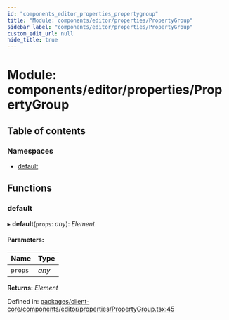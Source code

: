 ```yaml
---
id: "components_editor_properties_propertygroup"
title: "Module: components/editor/properties/PropertyGroup"
sidebar_label: "components/editor/properties/PropertyGroup"
custom_edit_url: null
hide_title: true
---
```


# Module: components/editor/properties/PropertyGroup

## Table of contents

### Namespaces

- [default](components_editor_properties_propertygroup.default.md)

## Functions

### default

▸ **default**(`props`: *any*): *Element*

#### Parameters:

Name | Type |
:------ | :------ |
`props` | *any* |

**Returns:** *Element*

Defined in: [packages/client-core/components/editor/properties/PropertyGroup.tsx:45](https://github.com/xr3ngine/xr3ngine/blob/66a84a950/packages/client-core/components/editor/properties/PropertyGroup.tsx#L45)
